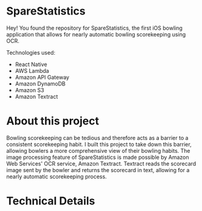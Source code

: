 # SpareStatistics

Hey! You found the repository for SpareStatistics, the first iOS bowling application that allows for nearly automatic bowling scorekeeping using OCR.

Technologies used:
- React Native
- AWS Lambda
- Amazon API Gateway
- Amazon DynamoDB
- Amazon S3
- Amazon Textract

# About this project

Bowling scorekeeping can be tedious and therefore acts as a barrier to a consistent scorekeeping habit. I built this project to take down this barrier, allowing bowlers a more comprehensive view of their bowling habits. The image processing feature of SpareStatistics is made possible by Amazon Web Services' OCR service, Amazon Textract. Textract reads the scorecard image sent by the bowler and returns the scorecard in text, allowing for a nearly automatic scorekeeping process.

# Technical Details

